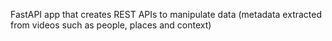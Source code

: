FastAPI app that creates REST APIs to manipulate data (metadata extracted from videos such as people, places and context)